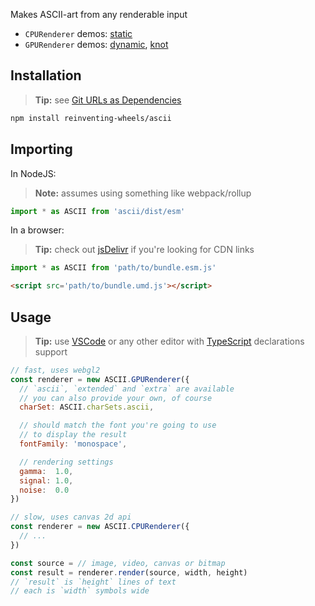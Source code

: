 Makes ASCII-art from any renderable input

- `CPURenderer` demos: [static][demo-static]
- `GPURenderer` demos: [dynamic][demo-dynamic], [knot][demo-knot]

## Installation

> **Tip:** see [Git URLs as Dependencies][git-urls]

```sh
npm install reinventing-wheels/ascii
```

## Importing

In NodeJS:

> **Note:** assumes using something like webpack/rollup

```js
import * as ASCII from 'ascii/dist/esm'
```

In a browser:

> **Tip:** check out [jsDelivr][jsdelivr] if you're looking for CDN links

```js
import * as ASCII from 'path/to/bundle.esm.js'
```

```html
<script src='path/to/bundle.umd.js'></script>
```

## Usage

> **Tip:** use [VSCode][vsc] or any other editor with [TypeScript][ts] declarations support

```js
// fast, uses webgl2
const renderer = new ASCII.GPURenderer({
  // `ascii`, `extended` and `extra` are available
  // you can also provide your own, of course
  charSet: ASCII.charSets.ascii,

  // should match the font you're going to use
  // to display the result
  fontFamily: 'monospace',

  // rendering settings
  gamma:  1.0,
  signal: 1.0,
  noise:  0.0
})

// slow, uses canvas 2d api
const renderer = new ASCII.CPURenderer({
  // ...
})

const source = // image, video, canvas or bitmap
const result = renderer.render(source, width, height)
// `result` is `height` lines of text
// each is `width` symbols wide
```

[ts]: //www.typescriptlang.org
[vsc]: //code.visualstudio.com
[git-urls]: //docs.npmjs.com/files/package.json#git-urls-as-dependencies
[jsdelivr]: //www.jsdelivr.com/github

[demo-static]: //reinventing-wheels.github.io/ascii/demo/static.html
[demo-dynamic]: //reinventing-wheels.github.io/ascii/demo/dynamic.html
[demo-knot]: //reinventing-wheels.github.io/ascii/demo/knot.html
